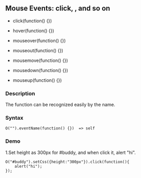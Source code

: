 ## Mouse Events: click, ,  and so on

- click(function() {})

- hover(function() {})

- mouseover(function() {})

- mouseout(function() {})

- mousemove(function() {})

- mousedown(function() {})

- mouseup(function() {})

### Description

The function can be recognized easily by the name.

### Syntax
	O("").eventName(function() {})  => self 

### Demo

1.Set height as 300px for #buddy, and when click it, alert "hi".

	O("#buddy").setCss({height:"300px"}).click(function(){
		alert("hi");
	});

